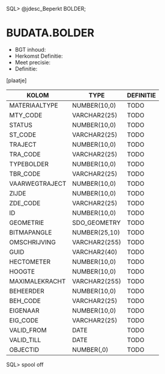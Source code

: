SQL> @jdesc_Beperkt BOLDER;

# BUDATA.BOLDER

                                                                                                      
* BGT inhoud: 
* Herkomst Definitie: 
* Meet precisie: 
* Definitie: 

[plaatje]

                                      
|KOLOM                           	|TYPE          	|DEFINITIE|                                                           
|------                          	|----          	|-----    |                                                           
|MATERIAALTYPE                   	|NUMBER(10,0)  	|TODO|                                                                
|MTY_CODE                        	|VARCHAR2(25)  	|TODO|                                                                
|STATUS                          	|NUMBER(10,0)  	|TODO|                                                                
|ST_CODE                         	|VARCHAR2(25)  	|TODO|                                                                
|TRAJECT                         	|NUMBER(10,0)  	|TODO|                                                                
|TRA_CODE                        	|VARCHAR2(25)  	|TODO|                                                                
|TYPEBOLDER                      	|NUMBER(10,0)  	|TODO|                                                                
|TBR_CODE                        	|VARCHAR2(25)  	|TODO|                                                                
|VAARWEGTRAJECT                  	|NUMBER(10,0)  	|TODO|                                                                
|ZIJDE                           	|NUMBER(10,0)  	|TODO|                                                                
|ZDE_CODE                        	|VARCHAR2(25)  	|TODO|                                                                
|ID                              	|NUMBER(10,0)  	|TODO|                                                                
|GEOMETRIE                       	|SDO_GEOMETRY  	|TODO|                                                                
|BITMAPANGLE                     	|NUMBER(25,10) 	|TODO|                                                                
|OMSCHRIJVING                    	|VARCHAR2(255) 	|TODO|                                                                
|GUID                            	|VARCHAR2(40)  	|TODO|                                                                
|HECTOMETER                      	|NUMBER(10,0)  	|TODO|                                                                
|HOOGTE                          	|NUMBER(10,0)  	|TODO|                                                                
|MAXIMALEKRACHT                  	|VARCHAR2(255) 	|TODO|                                                                
|BEHEERDER                       	|NUMBER(10,0)  	|TODO|                                                                
|BEH_CODE                        	|VARCHAR2(25)  	|TODO|                                                                
|EIGENAAR                        	|NUMBER(10,0)  	|TODO|                                                                
|EIG_CODE                        	|VARCHAR2(25)  	|TODO|                                                                
|VALID_FROM                      	|DATE          	|TODO|                                                                
|VALID_TILL                      	|DATE          	|TODO|                                                                
|OBJECTID                        	|NUMBER(,0)    	|TODO|                                                                
SQL> spool off
